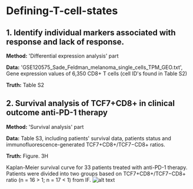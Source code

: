 # Defining-T-cell-states
## 1. Identify individual markers associated with response and lack of response. 
**Method:** 'Differential expression analysis' part

**Data:** 'GSE120575_Sade_Feldman_melanoma_single_cells_TPM_GEO.txt', Gene expression values of 6,350 CD8+ T cells (cell ID's found in Table S2)

**Truth:** Table S2

## 2. Survival analysis of TCF7+CD8+ in clinical outcome anti-PD-1 therapy
**Method:** 'Survival analysis' part

**Data:** Table S3, including patients' survival data, patients status and immunofluorescence-generated TCF7+CD8+/TCF7−CD8+ ratios.

**Truth:** Figure. 3H  

Kaplan-Meier survival curve for 33 patients treated with anti-PD-1 therapy. Patients were divided into two groups based on TCF7+CD8+/TCF7−CD8+ ratio (n = 16 > 1; n = 17 < 1) from IF.
![alt text](https://i.ibb.co/y67Xzxv/image.png)
